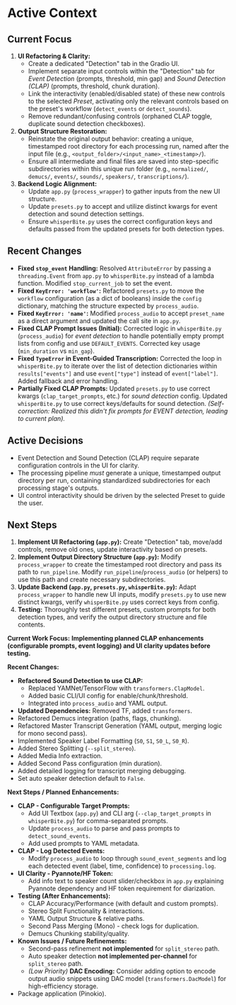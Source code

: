 # Active Context

## Current Focus

1.  **UI Refactoring & Clarity:**
    *   Create a dedicated "Detection" tab in the Gradio UI.
    *   Implement separate input controls within the "Detection" tab for *Event Detection* (prompts, threshold, min gap) and *Sound Detection (CLAP)* (prompts, threshold, chunk duration).
    *   Link the interactivity (enabled/disabled state) of these new controls to the selected *Preset*, activating only the relevant controls based on the preset's workflow (`detect_events` or `detect_sounds`).
    *   Remove redundant/confusing controls (orphaned CLAP toggle, duplicate sound detection checkboxes).
2.  **Output Structure Restoration:**
    *   Reinstate the original output behavior: creating a unique, timestamped root directory for each processing run, named after the input file (e.g., `<output_folder>/<input_name>_<timestamp>/`).
    *   Ensure all intermediate and final files are saved into step-specific subdirectories within this unique run folder (e.g., `normalized/`, `demucs/`, `events/`, `sounds/`, `speakers/`, `transcriptions/`).
3.  **Backend Logic Alignment:**
    *   Update `app.py` (`process_wrapper`) to gather inputs from the new UI structure.
    *   Update `presets.py` to accept and utilize distinct kwargs for event detection and sound detection settings.
    *   Ensure `whisperBite.py` uses the correct configuration keys and defaults passed from the updated presets for both detection types.

## Recent Changes

*   **Fixed `stop_event` Handling:** Resolved `AttributeError` by passing a `threading.Event` from `app.py` to `whisperBite.py` instead of a lambda function. Modified `stop_current_job` to set the event.
*   **Fixed `KeyError: 'workflow'`:** Refactored `presets.py` to move the `workflow` configuration (as a dict of booleans) inside the `config` dictionary, matching the structure expected by `process_audio`.
*   **Fixed `KeyError: 'name'`:** Modified `process_audio` to accept `preset_name` as a direct argument and updated the call site in `app.py`.
*   **Fixed CLAP Prompt Issues (Initial):** Corrected logic in `whisperBite.py` (`process_audio`) for *event detection* to handle potentially empty prompt lists from config and use `DEFAULT_EVENTS`. Corrected key usage (`min_duration` vs `min_gap`).
*   **Fixed `TypeError` in Event-Guided Transcription:** Corrected the loop in `whisperBite.py` to iterate over the list of detection dictionaries within `results["events"]` and use `event["type"]` instead of `event["label"]`. Added fallback and error handling.
*   **Partially Fixed CLAP Prompts:** Updated `presets.py` to use correct kwargs (`clap_target_prompts`, etc.) for *sound detection* config. Updated `whisperBite.py` to use correct keys/defaults for sound detection. *(Self-correction: Realized this didn't fix prompts for EVENT detection, leading to current plan).*

## Active Decisions

*   Event Detection and Sound Detection (CLAP) require separate configuration controls in the UI for clarity.
*   The processing pipeline *must* generate a unique, timestamped output directory per run, containing standardized subdirectories for each processing stage's outputs.
*   UI control interactivity should be driven by the selected Preset to guide the user.

## Next Steps

1.  **Implement UI Refactoring (`app.py`):** Create "Detection" tab, move/add controls, remove old ones, update interactivity based on presets.
2.  **Implement Output Directory Structure (`app.py`):** Modify `process_wrapper` to create the timestamped root directory and pass its path to `run_pipeline`. Modify `run_pipeline`/`process_audio` (or helpers) to use this path and create necessary subdirectories.
3.  **Update Backend (`app.py`, `presets.py`, `whisperBite.py`):** Adapt `process_wrapper` to handle new UI inputs, modify `presets.py` to use new distinct kwargs, verify `whisperBite.py` uses correct keys from config.
4.  **Testing:** Thoroughly test different presets, custom prompts for both detection types, and verify the output directory structure and file contents.

**Current Work Focus:** **Implementing planned CLAP enhancements (configurable prompts, event logging) and UI clarity updates before testing.**

**Recent Changes:**
*   **Refactored Sound Detection to use CLAP:**
    *   Replaced YAMNet/TensorFlow with `transformers.ClapModel`.
    *   Added basic CLI/UI config for enable/chunk/threshold.
    *   Integrated into `process_audio` and YAML output.
*   **Updated Dependencies:** Removed TF, added `transformers`.
*   Refactored Demucs integration (paths, flags, chunking).
*   Refactored Master Transcript Generation (YAML output, merging logic for mono second pass).
*   Implemented Speaker Label Formatting (`S0`, `S1`, `S0_L`, `S0_R`).
*   Added Stereo Splitting (`--split_stereo`).
*   Added Media Info extraction.
*   Added Second Pass configuration (min duration).
*   Added detailed logging for transcript merging debugging.
*   Set auto speaker detection default to `False`.

**Next Steps / Planned Enhancements:**
*   **CLAP - Configurable Target Prompts:** 
    *   Add UI Textbox (`app.py`) and CLI arg (`--clap_target_prompts` in `whisperBite.py`) for comma-separated prompts.
    *   Update `process_audio` to parse and pass prompts to `detect_sound_events`.
    *   Add used prompts to YAML metadata.
*   **CLAP - Log Detected Events:** 
    *   Modify `process_audio` to loop through `sound_event_segments` and log each detected event (label, time, confidence) to `processing.log`.
*   **UI Clarity - Pyannote/HF Token:**
    *   Add info text to speaker count slider/checkbox in `app.py` explaining Pyannote dependency and HF token requirement for diarization.
*   **Testing (After Enhancements):**
    *   CLAP Accuracy/Performance (with default and custom prompts).
    *   Stereo Split Functionality & interactions.
    *   YAML Output Structure & relative paths.
    *   Second Pass Merging (Mono) - check logs for duplication.
    *   Demucs Chunking stability/quality.
*   **Known Issues / Future Refinements:**
    *   Second-pass refinement **not implemented** for `split_stereo` path.
    *   Auto speaker detection **not implemented per-channel** for `split_stereo` path.
    *   *(Low Priority)* **DAC Encoding:** Consider adding option to encode output audio snippets using DAC model (`transformers.DacModel`) for high-efficiency storage.
*   Package application (Pinokio). 